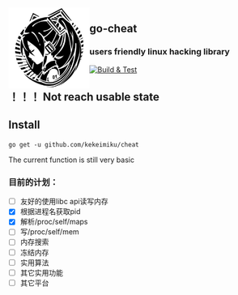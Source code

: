 <img align="left" width="160" src="./assets/miku.png">

## go-cheat

### users friendly linux  hacking library   
[![Build & Test](https://github.com/kekeimiku/go-cheat/actions/workflows/test.yml/badge.svg)](https://github.com/kekeimiku/go-cheat/actions/workflows/test.yml)

## ！！！ Not reach usable state

## Install
```
go get -u github.com/kekeimiku/cheat
```

The current function is still very basic

### 目前的计划：

- [ ] 友好的使用libc api读写内存
- [x] 根据进程名获取pid
- [x] 解析/proc/self/maps
- [ ] 写/proc/self/mem
- [ ] 内存搜索
- [ ] 冻结内存
- [ ] 实用算法
- [ ] 其它实用功能
- [ ] 其它平台
